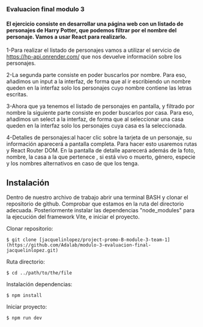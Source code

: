 ### Evaluacion final modulo 3

#### El ejercicio consiste en desarrollar una página web con un listado de personajes de Harry Potter, que podemos filtrar por el nombre del personaje. Vamos a usar React para realizarlo.

1-Para realizar el listado de personajes vamos a utilizar el servicio de https://hp-api.onrender.com/ que nos devuelve información sobre los personajes. 

2-La  segunda parte consiste en poder buscarlos por nombre. Para eso, añadimos un input a la interfaz, de forma que al ir escribiendo un nombre queden en la interfaz solo los personajes cuyo nombre contiene las letras escritas.

3-Ahora que ya tenemos el listado de personajes en pantalla, y filtrado por nombre la siguiente parte consiste
en poder buscarlos por casa. Para eso, añadimos un select a la interfaz, de forma que al seleccionar una
casa queden en la interfaz solo los personajes cuya casa es la seleccionada.

4-Detalles de personajes:al hacer clic sobre la tarjeta de un personaje, su información
aparecerá a pantalla completa. Para hacer esto usaremos rutas y React Router DOM. En la pantalla de detalle aparecerá además de la foto, nombre, la casa a la que pertenece , si está vivo o muerto, género,
especie y los nombres alternativos en caso de que los tenga.

## Instalación
Dentro de nuestro archivo de trabajo abrir una terminal BASH y clonar el repositorio de github.
Comprobar que estamos en la ruta del directorio adecuada. Posteriormente instalar las dependencias "node_modules" para la ejecución del framework Vite, e iniciar el proyecto. 


Clonar repositorio:
~~~
$ git clone [jacquelinlopez/project-promo-B-module-3-team-1] (https://github.com/Adalab/modulo-3-evaluacion-final-jacquelinlopez.git)
~~~
Ruta directorio:
~~~
$ cd ../path/to/the/file
~~~
Instalación dependencias:
~~~
$ npm install 
~~~
Iniciar proyecto:
~~~
$ npm run dev
~~~


